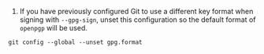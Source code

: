 1. If you have previously configured Git to use a different key format when signing with `--gpg-sign`, unset this configuration so the default format of `openpgp` will be used.

  ```Shell{:copy}
  git config --global --unset gpg.format
  ```
